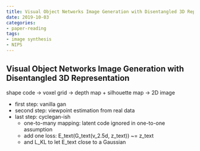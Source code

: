```yaml
---
title: Visual Object Networks Image Generation with Disentangled 3D Representation
date: 2019-10-03
categories:
- paper-reading
tags:
- image synthesis
- NIPS
---
```


## Visual Object Networks Image Generation with Disentangled 3D Representation

shape code -> voxel grid -> depth map + silhouette map -> 2D image
- first step: vanilla gan
- second step: viewpoint estimation from real data
- last step: cyclegan-ish
    - one-to-many mapping: latent code ignored in one-to-one assumption
    - add one loss: E_text(G_text(v_2.5d, z_text)) ~= z_text
    - and L_KL to let E_text close to a Gaussian

